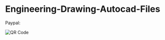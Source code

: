 # Engineering-Drawing-Autocad-Files
Paypal:

![QR Code](https://user-images.githubusercontent.com/102758562/181919266-e5506d88-04ba-4e7a-9873-569a3094392e.png)
